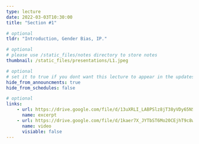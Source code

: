 ```yaml
---
type: lecture
date: 2022-03-03T10:30:00
title: "Section #1"

# optional
tldr: "Introduction, Gender Bias, IP."

# optional
# please use /static_files/notes directory to store notes
thumbnail: /static_files/presentations/L1.jpeg

# optional
# set it to true if you dont want this lecture to appear in the updates section
hide_from_announcments: true
hide_from_schedules: false

# optional
links:
    - url: https://drive.google.com/file/d/13uXRLI_LABPSlz8jT38yVDy65NS1Ns1V/view?usp=sharing
      name: excerpt
    - url: https://drive.google.com/file/d/1kaer7X_JYTbST6Mo20CEjhT9c8wRt647/view?usp=sharing
      name: video
      visiable: false
---
```

<!-- Other additional contents using markdown
**Suggested Readings:**
- [Readings 1](https://google.com)
- [Readings 2](https://google.com) -->

